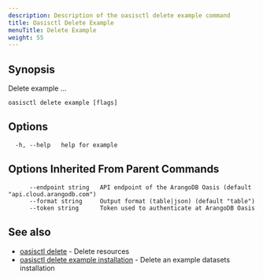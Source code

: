 ```yaml
---
description: Description of the oasisctl delete example command
title: Oasisctl Delete Example
menuTitle: Delete Example
weight: 55
---
```

## Synopsis
Delete example ...

```
oasisctl delete example [flags]
```

## Options
```
  -h, --help   help for example
```

## Options Inherited From Parent Commands
```
      --endpoint string   API endpoint of the ArangoDB Oasis (default "api.cloud.arangodb.com")
      --format string     Output format (table|json) (default "table")
      --token string      Token used to authenticate at ArangoDB Oasis
```

## See also
* [oasisctl delete](_index.md)	 - Delete resources
* [oasisctl delete example installation](delete-example-installation.md)	 - Delete an example datasets installation

